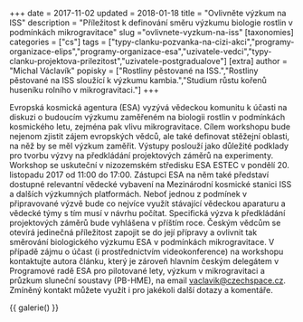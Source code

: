 +++
date = 2017-11-02
updated = 2018-01-18
title = "Ovlivněte výzkum na ISS"
description = "Příležitost k definování směru výzkumu biologie rostlin v podmínkách mikrogravitace"
slug ="ovlivnete-vyzkum-na-iss"
[taxonomies]
categories = ["cs"]
tags = ["typy-clanku-pozvanka-na-cizi-akci","programy-organizace-elips","programy-organizace-esa","uzivatele-vedci","typy-clanku-projektova-prilezitost","uzivatele-postgradualove"]
[extra]
author = "Michal Václavík"
popisky = ["Rostliny pěstované na ISS.","Rostliny pěstované na ISS sloužící k výzkumu kambia.","Studium růstu kořenů huseníku rolního v mikrogravitaci."]
+++

Evropská kosmická agentura (ESA) vyzývá vědeckou komunitu k účasti na diskuzi o budoucím výzkumu zaměřeném na biologii rostlin v podmínkách kosmického letu, zejména pak vlivu mikrogravitace. Cílem workshopu bude nejenom zjistit zájem evropských vědců, ale také definovat stěžejní oblasti, na něž by se měl výzkum zaměřit. Výstupy poslouží jako důležité podklady pro tvorbu výzvy na předkládání projektových záměrů na experimenty. Workshop se uskuteční v nizozemském středisku ESA ESTEC v pondělí 20. listopadu 2017 od 11:00 do 17:00. Zástupci ESA na něm také představí dostupné relevantní vědecké vybavení na Mezinárodní kosmické stanici ISS a dalších výzkumných platformách. Neboť jednou z podmínek v připravované výzvě bude co nejvíce využít stávající vědeckou aparaturu a vědecké týmy s tím musí v návrhu počítat. Specifická výzva k předkládání projektových záměrů bude vyhlášena v příštím roce. Českým vědcům se otevírá jedinečná příležitost zapojit se do její přípravy a ovlivnit tak směrování biologického výzkumu ESA v podmínkách mikrogravitace. V případě zájmu o účast (i prostřednictvím videokonference) na workshopu kontaktujte autora článku, který je zároveň hlavním českým delegátem v Programové radě ESA pro pilotované lety, výzkum v mikrogravitaci a průzkum sluneční soustavy (PB-HME), na email vaclavik@czechspace.cz. Zmíněný kontakt můžete využít i pro jakékoli další dotazy a komentáře.

{{ galerie() }}

